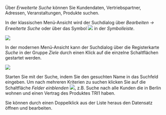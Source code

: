 Über *Erweiterte Suche* können Sie Kundendaten, Vertriebspartner, Adressen, Veranstaltungen, Produkte suchen.

In der klassischen Menü-Ansicht wird der Suchdialog über *Bearbeiten → Erweiterte Suche* oder über das Symbol  ![](http://xpecto.github.io/docs/img/img_1429027888314.png) in der *Symbolleiste*.

![](http://xpecto.github.io/docs/img/img_1461682745019.png)

In der modernen Menü-Ansicht kann der Suchdialog über die Registerkarte *Suche* in der Gruppe *Ziele* durch einen Klick auf die einzelne Schaltflächen gestartet werden.

![](http://xpecto.github.io/docs/img/img_1461682359703.png)

 Starten Sie mit der Suche, indem Sie den gesuchten Name in das Suchfeld eingeben.
Um nach mehreren Kriterien zu suchen klicken Sie auf die Schaltfläche *Felder einblenden* ![](http://xpecto.github.io/docs/img/img_1461682679587.png), z.B. Suche nach alle Kunden die in Berlin wohnen und einen Vertrag des Produktes TRI1 haben.

Sie können durch einen Doppelklick aus der Liste heraus den Datensatz öffnen und bearbeiten. 
